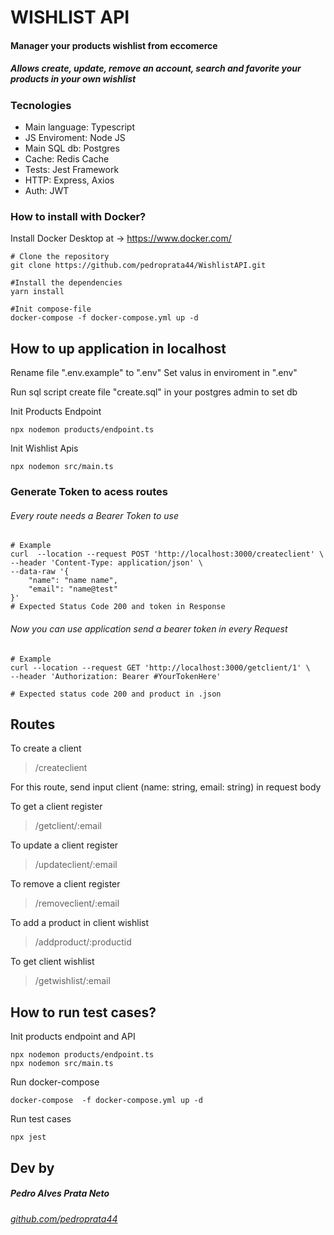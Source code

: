 # WISHLIST API
#### Manager your products wishlist from eccomerce

##### Allows create, update, remove an account, search and favorite your products in your own wishlist

### Tecnologies

- Main language: Typescript
- JS Enviroment: Node JS
- Main SQL db: Postgres
- Cache: Redis Cache
- Tests: Jest Framework
- HTTP: Express, Axios
- Auth: JWT

### How to install with Docker?
Install Docker Desktop at -> https://www.docker.com/
~~~
# Clone the repository
git clone https://github.com/pedroprata44/WishlistAPI.git

#Install the dependencies
yarn install

#Init compose-file
docker-compose -f docker-compose.yml up -d
~~~

## How to up application in localhost

Rename file ".env.example" to  ".env"
Set valus in enviroment in ".env"

Run sql script create file "create.sql" in your postgres admin to set db


Init Products Endpoint

~~~
npx nodemon products/endpoint.ts
~~~

Init Wishlist Apis
~~~
npx nodemon src/main.ts
~~~

### Generate Token to acess routes
###### Every route needs a Bearer Token to use 
~~~
# Example
curl  --location --request POST 'http://localhost:3000/createclient' \
--header 'Content-Type: application/json' \
--data-raw '{
    "name": "name name",
    "email": "name@test"
}'
# Expected Status Code 200 and token in Response
~~~
###### Now you can use application send a bearer token in every Request
~~~
# Example
curl --location --request GET 'http://localhost:3000/getclient/1' \
--header 'Authorization: Bearer #YourTokenHere'

# Expected status code 200 and product in .json
~~~

## Routes

To create a client
> /createclient

For this route, send input client (name: string, email: string) in request body

To get a client register

> /getclient/:email

To update a client register

> /updateclient/:email

To remove a client register

> /removeclient/:email

To add a product in client wishlist

> /addproduct/:productid

To get client wishlist

> /getwishlist/:email

## How to run test cases?
Init products endpoint and API
~~~
npx nodemon products/endpoint.ts
npx nodemon src/main.ts
~~~

Run docker-compose
~~~
docker-compose  -f docker-compose.yml up -d
~~~

Run test cases
~~~
npx jest
~~~

## Dev by
##### Pedro Alves Prata Neto

###### [github.com/pedroprata44](http://github.com/pedroprata44)